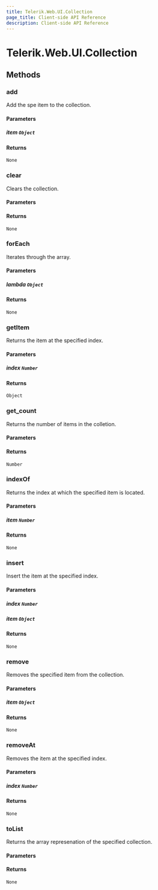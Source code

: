 ```yaml
---
title: Telerik.Web.UI.Collection
page_title: Client-side API Reference
description: Client-side API Reference
---
```


# Telerik.Web.UI.Collection  

## Methods

###  add

Add the spe item to the collection.

#### Parameters

##### item `Object`

#### Returns

`None` 

###  clear

Clears the collection.

#### Parameters

#### Returns

`None` 

###  forEach

Iterates through the array.

#### Parameters

##### lambda `Object`

#### Returns

`None` 

###  getItem

Returns the item at the specified index.

#### Parameters

##### index `Number`

#### Returns

`Object` 

###  get_count

Returns the number of items in the colletion.

#### Parameters

#### Returns

`Number` 

###  indexOf

Returns the index at which the specified item is located.

#### Parameters

##### item `Number`

#### Returns

`None` 

###  insert

Insert the item at the specified index.

#### Parameters

##### index `Number`

##### item `Object`

#### Returns

`None` 

###  remove

Removes the specified item from the collection.

#### Parameters

##### item `Object`

#### Returns

`None` 

###  removeAt

Removes the item at the specified index.

#### Parameters

##### index `Number`

#### Returns

`None` 

###  toList

Returns the array represenation of the specified collection.

#### Parameters

#### Returns

`None` 


